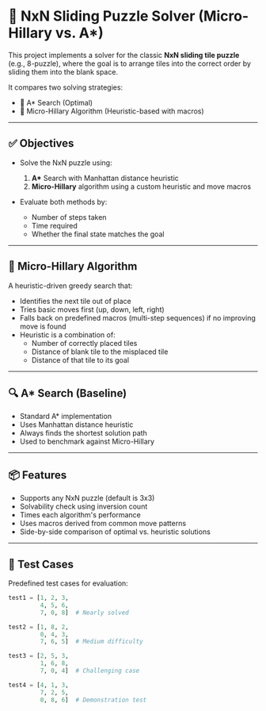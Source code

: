# 🧩 NxN Sliding Puzzle Solver (Micro-Hillary vs. A*)

This project implements a solver for the classic **NxN sliding tile puzzle** (e.g., 8-puzzle), where the goal is to arrange tiles into the correct order by sliding them into the blank space.

It compares two solving strategies:
- 🧠 A\* Search (Optimal)
- 🔀 Micro-Hillary Algorithm (Heuristic-based with macros)

---

## ✅ Objectives

- Solve the NxN puzzle using:
  1. **A\*** Search with Manhattan distance heuristic
  2. **Micro-Hillary** algorithm using a custom heuristic and move macros

- Evaluate both methods by:
  - Number of steps taken
  - Time required
  - Whether the final state matches the goal

---

## 🧠 Micro-Hillary Algorithm

A heuristic-driven greedy search that:
- Identifies the next tile out of place
- Tries basic moves first (up, down, left, right)
- Falls back on predefined macros (multi-step sequences) if no improving move is found
- Heuristic is a combination of:
  - Number of correctly placed tiles
  - Distance of blank tile to the misplaced tile
  - Distance of that tile to its goal

---

## 🔍 A* Search (Baseline)

- Standard A* implementation
- Uses Manhattan distance heuristic
- Always finds the shortest solution path
- Used to benchmark against Micro-Hillary

---

## 📦 Features

- Supports any NxN puzzle (default is 3x3)
- Solvability check using inversion count
- Times each algorithm's performance
- Uses macros derived from common move patterns
- Side-by-side comparison of optimal vs. heuristic solutions

---

## 🧪 Test Cases

Predefined test cases for evaluation:

```python
test1 = [1, 2, 3,
         4, 5, 6,
         7, 0, 8]  # Nearly solved

test2 = [1, 8, 2,
         0, 4, 3,
         7, 6, 5]  # Medium difficulty

test3 = [2, 5, 3,
         1, 6, 8,
         7, 0, 4]  # Challenging case

test4 = [4, 1, 3,
         7, 2, 5,
         0, 8, 6]  # Demonstration test
